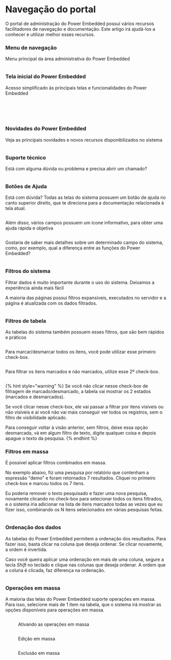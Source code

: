 # Navegação do portal

O portal de administração do Power Embedded possui vários recursos facilitadores de navegação e documentação. Este artigo irá ajudá-los a conhecer e utilizar melhor esses recursos.



### Menu de navegação

Menu principal da área administrativa do Power Embedded

<figure><img src="../.gitbook/assets/Screenshot_69.png" alt=""><figcaption></figcaption></figure>

### Tela inicial do Power Embedded

Acesso simplificado às principais telas e funcionalidades do Power Embedded

<figure><img src="../.gitbook/assets/Screenshot_70.png" alt=""><figcaption></figcaption></figure>

<figure><img src="../.gitbook/assets/Screenshot_71.png" alt=""><figcaption></figcaption></figure>

<figure><img src="../.gitbook/assets/Screenshot_72.png" alt=""><figcaption></figcaption></figure>

<figure><img src="../.gitbook/assets/Screenshot_73.png" alt=""><figcaption></figcaption></figure>

<figure><img src="../.gitbook/assets/Screenshot_74.png" alt=""><figcaption></figcaption></figure>

### Novidades do Power Embedded

Veja as principais novidades e novos recursos disponibilizados no sistema

<figure><img src="../.gitbook/assets/Screenshot_75.png" alt=""><figcaption></figcaption></figure>

### Suporte técnico

Está com alguma dúvida ou problema e precisa abrir um chamado?

<div align="left"><figure><img src="../.gitbook/assets/image (326).png" alt=""><figcaption></figcaption></figure></div>



### Botões de Ajuda

Está com dúvida? Todas as telas do sistema possuem um botão de ajuda no canto superior direito, que te direciona para a documentação relacionada à tela atual.

<figure><img src="../.gitbook/assets/Screenshot_76.png" alt=""><figcaption></figcaption></figure>

Além disso, vários campos possuem um ícone informativo, para obter uma ajuda rápida e objetiva

<div align="left"><figure><img src="../.gitbook/assets/image (328).png" alt=""><figcaption></figcaption></figure></div>

Gostaria de saber mais detalhes sobre um determinado campo do sistema, como, por exemplo, qual a diferença entre as funções do Power Embedded?

<div align="left"><figure><img src="../.gitbook/assets/image (329).png" alt=""><figcaption></figcaption></figure></div>



### Filtros do sistema

Filtrar dados é muito importante durante o uso do sistema. Deixamos a experiência ainda mais fácil

A maioria das páginas possui filtros expansíveis, executados no servidor e a página é atualizada com os dados filtrados.

<figure><img src="../.gitbook/assets/image (330).png" alt=""><figcaption></figcaption></figure>



### Filtros de tabela

As tabelas do sistema também possuem esses filtros, que são bem rápidos e práticos

<figure><img src="../.gitbook/assets/image (331).png" alt=""><figcaption></figcaption></figure>

Para marcar/desmarcar todos os itens, você pode utilizar esse primeiro check-box.

<figure><img src="../.gitbook/assets/image (336).png" alt=""><figcaption></figcaption></figure>

Para filtrar os itens marcados e não marcados, utilize esse 2º check-box.

<figure><img src="../.gitbook/assets/image (337).png" alt=""><figcaption></figcaption></figure>

{% hint style="warning" %}
Se você não clicar nesse check-box de filtragem de marcado/desmarcado, a tabela vai mostrar os 2 estados (marcados e desmarcados).

Se você clicar nesse check-box, ele vai passar a filtrar por itens visíveis ou não visíveis e aí você não vai mais conseguir ver todos os registros, sem o filtro de visibilidade aplicado.

Para conseguir voltar à visão anterior, sem filtros, deixe essa opção desmarcada, vá em algum filtro de texto, digite qualquer coisa e depois apague o texto da pesquisa.
{% endhint %}



### Filtros em massa

É possível aplicar filtros combinados em massa.

No exemplo abaixo, fiz uma pesquisa por relatório que contenham a expressão "demo" e foram retornados 7 resultados. Cliquei no primeiro check-box e marcou todos os 7 itens.

Eu poderia remover o texto pesquisado e fazer uma nova pesquisa, novamente clicando no check-box para selecionar todos os itens filtrados, e o sistema iria adicionar na lista de itens marcados todas as vezes que eu fizer isso, combinando os N itens selecionados em várias pesquisas feitas.

<figure><img src="../.gitbook/assets/image (338).png" alt=""><figcaption></figcaption></figure>



### Ordenação dos dados

As tabelas do Power Embedded permitem a ordenação dos resultados. Para fazer isso, basta clicar na coluna que deseja ordenar. Se clicar novamente, a ordem é invertida.

Caso você queira aplicar uma ordenação em mais de uma coluna, segure a tecla _Shift_ no teclado e clique nas colunas que deseja ordenar. A ordem que a coluna é clicada, faz diferença na ordenação.

<figure><img src="../.gitbook/assets/image (332).png" alt=""><figcaption></figcaption></figure>



### Operações em massa

A maioria das telas do Power Embedded suporte operações em massa. Para isso, selecione mais de 1 ítem na tabela, que o sistema irá mostrar as opções disponíveis para operações em massa.

<figure><img src="../.gitbook/assets/image (333).png" alt=""><figcaption><p>Ativando as operações em massa</p></figcaption></figure>



<figure><img src="../.gitbook/assets/image (334).png" alt=""><figcaption><p>Edição em massa</p></figcaption></figure>



<div align="left"><figure><img src="../.gitbook/assets/image (335).png" alt=""><figcaption><p>Exclusão em massa</p></figcaption></figure></div>



